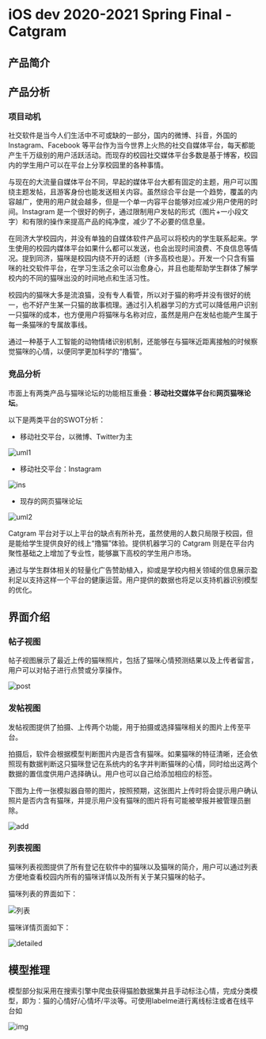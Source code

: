 # iOS dev 2020-2021 Spring Final -Catgram

## 产品简介



## 产品分析

### 项目动机

社交软件是当今人们生活中不可或缺的一部分，国内的微博、抖音，外国的 Instagram、Facebook 等平台作为当今世界上火热的社交自媒体平台，每天都能产生千万级别的用户活跃活动。而现存的校园社交媒体平台多数是基于博客，校园内的学生用户可以在平台上分享校园里的各种事情。

与现在的大流量自媒体平台不同，早起的媒体平台大都有固定的主题，用户可以围绕主题发帖，且游客身份也能发送相关内容。虽然综合平台是一个趋势，覆盖的内容越广，使用的用户就会越多，但是一个单一内容平台能够对应减少用户使用的时间。Instagram 是一个很好的例子，通过限制用户发帖的形式（图片+一小段文字）和有限的操作来提高产品的纯净度，减少了不必要的信息量。

在同济大学校园内，并没有单独的自媒体软件产品可以将校内的学生联系起来。学生使用的校园内媒体平台如果什么都可以发送，也会出现时间浪费、不良信息等情况。提到同济，猫咪是校园内绕不开的话题（许多高校也是）。开发一个只含有猫咪的社交软件平台，在学习生活之余可以治愈身心，并且也能帮助学生群体了解学校内的不同的猫咪出没的时间地点和生活习性。

校园内的猫咪大多是流浪猫，没有专人看管，所以对于猫的称呼并没有很好的统一，也不好产生某一只猫的故事梳理。通过引入机器学习的方式可以降低用户识别一只猫咪的成本，也方便用户将猫咪与名称对应，虽然是用户在发帖也能产生属于每一条猫咪的专属故事线。

通过一种基于人工智能的动物情绪识别机制，还能够在与猫咪近距离接触的时候察觉猫咪的心情，以便同学更加科学的“撸猫”。

### 竞品分析

市面上有两类产品与猫咪论坛的功能相互重叠：**移动社交媒体平台**和**网页猫咪论坛**。

以下是两类平台的SWOT分析：

* 移动社交平台，以微博、Twitter为主

![uml1](./docimg/uml1.jpg)

* 移动社交平台：Instagram

![ins](docimg/uml3.jpg)

* 现存的网页猫咪论坛

![uml2](./docimg/uml2.jpg)



Catgram 平台对于以上平台的缺点有所补充，虽然使用的人数只局限于校园，但是能给学生提供良好的线上“撸猫”体验。提供机器学习的 Catgram 则是在平台内聚性基础之上增加了专业性，能够赢下高校的学生用户市场。

通过与学生群体相关的轻量化广告赞助植入，抑或是学校内相关领域的信息展示盈利足以支持这样一个平台的健康运营。用户提供的数据也将足以支持机器识别模型的优化。

## 界面介绍

### 帖子视图

帖子视图展示了最近上传的猫咪照片，包括了猫咪心情预测结果以及上传者留言，用户可以对帖子进行点赞或分享操作。

![post](docimg/post.png)

### 发帖视图

发帖视图提供了拍摄、上传两个功能，用于拍摄或选择猫咪相关的图片上传至平台。

拍摄后，软件会根据模型判断图片内是否含有猫咪。如果猫咪的特征清晰，还会依照现有数据判断这只猫咪登记在系统内的名字并判断猫咪的心情，同时给出这两个数据的置信度供用户选择确认。用户也可以自己给添加相应的标签。

下图为上传一张模拟器自带的图片，按照预期，这张图片上传时将会提示用户确认照片是否内含有猫咪，并提示用户没有猫咪的图片将有可能被举报并被管理员删除。

![add](docimg/add.png)

### 列表视图

猫咪列表视图提供了所有登记在软件中的猫咪以及猫咪的简介，用户可以通过列表方便地查看校园内所有的猫咪详情以及所有关于某只猫咪的帖子。

猫咪列表的界面如下：

![列表](docimg/list.png)

猫咪详情页面如下：

![detailed](docimg/sleep.png)



## 模型推理

模型部分拟采用在搜索引擎中爬虫获得猫脸数据集并且手动标注心情，完成分类模型，即为：猫的心情好/心情坏/平淡等。可使用labelme进行离线标注或者在线平台如

![img](https://miro.medium.com/max/4076/1*uFVic2Z_PjaQrjFrU3Ohlw.png)

